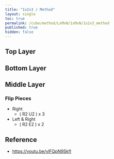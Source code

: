 ```yaml
---
title: "1x2x3 / Method"
layout: single
toc: true
permalink: /cube/method/LxMxN/1xMxN/1x2x3_method
published: true
hidden: false
---
```


<head>
  <base target="_blank">
</head>



## Top Layer



## Bottom Layer



## Middle Layer

### Flip Pieces

- Right
  - ( R2 U2 ) x 3
- Left & Right
  - ( R2 E2 ) x 2



## Reference

- <https://youtu.be/ylFQpN9SkfI>